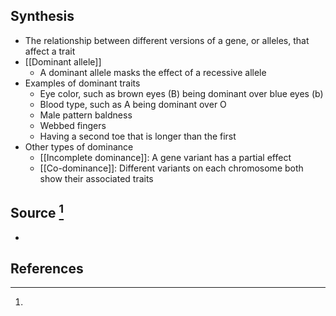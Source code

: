 ## Synthesis
- The relationship between different versions of a gene, or alleles, that affect a trait
- [[Dominant allele]]
	- A dominant allele masks the effect of a recessive allele
- Examples of dominant traits
	- Eye color, such as brown eyes (B) being dominant over blue eyes (b)
	- Blood type, such as A being dominant over O
	- Male pattern baldness
	- Webbed fingers
	- Having a second toe that is longer than the first
- Other types of dominance
	- [[Incomplete dominance]]: A gene variant has a partial effect
	- [[Co-dominance]]: Different variants on each chromosome both show their associated traits
## Source [^1]
- 
## References

[^1]: